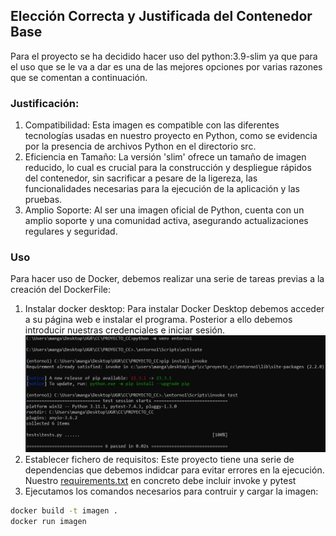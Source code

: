 ## Elección Correcta y Justificada del Contenedor Base

Para el proyecto se ha decidido hacer uso del python:3.9-slim ya que para el uso que se le va a dar es una de las mejores opciones por varias razones que se comentan a continuación.

### Justificación:

1. Compatibilidad: Esta imagen es compatible con las diferentes tecnologías usadas en nuestro proyecto en Python, como se evidencia por la presencia de archivos Python en el directorio src.
2. Eficiencia en Tamaño: La versión 'slim' ofrece un tamaño de imagen reducido, lo cual es crucial para la construcción y despliegue rápidos del contenedor, sin sacrificar a pesare de la ligereza, las funcionalidades necesarias para la ejecución de la aplicación y las pruebas.
3. Amplio Soporte: Al ser una imagen oficial de Python, cuenta con un amplio soporte y una comunidad activa, asegurando actualizaciones regulares y seguridad.

### Uso
Para hacer uso de Docker, debemos realizar una serie de tareas previas a la creación del DockerFile:
1. Instalar docker desktop: 
Para instalar Docker Desktop debemos acceder a su página web e instalar el programa. Posterior a ello debemos introducir nuestras credenciales e iniciar sesión.
![Inicio de sesión](/././img/2_tests_executed.png)
2. Establecer fichero de requisitos: 
Este proyecto tiene una serie de dependencias que debemos indidcar para evitar errores en la ejecución. Nuestro [requirements.txt](/./requirements.txt) en concreto debe incluir invoke y pytest
3. Ejecutamos los comandos necesarios para contruir y cargar la imagen:
```cmd
docker build -t imagen .
docker run imagen
```